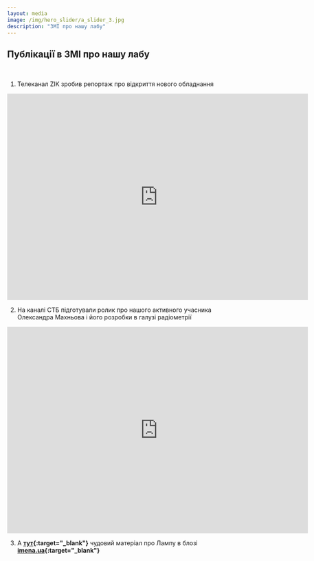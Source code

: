 ```yaml
---
layout: media
image: /img/hero_slider/a_slider_3.jpg
description: "ЗМІ про нашу лабу"
---
```


## Публікації в ЗМІ про нашу лабу

<br>

1) Телеканал ZIK зробив репортаж про відкриття нового обладнання

<iframe src="https://www.youtube.com/embed/dt79p1Afab8" width="700" height="480" frameborder="0" allowfullscreen=""> </iframe>

2) На каналі СТБ підготували ролик про нашого активного учасника Олександра Махньова і його розробки в галузі радіометрії

<iframe src="https://www.youtube.com/embed/yo4CfaHULC8" width="700" height="480" frameborder="0" allowfullscreen=""> </iframe>

3) А **[тут](https://www.imena.ua/blog/lampa-talks/){:target="_blank"}** чудовий матеріал про Лампу в блозі **[imena.ua](https://www.imena.ua/blog/){:target="_blank"}**
